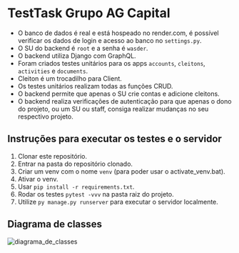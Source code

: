 # TestTask Grupo AG Capital

- O banco de dados é real e está hospeado no render.com, é possível verificar os dados de login e acesso ao banco no `settings.py`. 
- O SU do backend é `root` e a senha é `wasder`. 
- O backend utiliza Django com GraphQL. 
- Foram criados testes unitários para os apps `accounts`, `cleitons`, `activities` e `documents`.
- Cleiton é um trocadilho para Client.
- Os testes unitários realizam todas as funções CRUD.
- O backend permite que apenas o SU crie contas e adicione cleitons.
- O backend realiza verificações de autenticação para que apenas o dono do projeto, ou um SU ou staff, consiga realizar mudanças no seu respectivo projeto.

## Instruções para executar os testes e o servidor
1. Clonar este repositório. 
2. Entrar na pasta do repositório clonado. 
3. Criar um venv com o nome `venv` (para poder usar o activate_venv.bat). 
4. Ativar o venv. 
5. Usar `pip install -r requirements.txt`. 
6. Rodar os testes `pytest -vvv` na pasta raiz do projeto. 
7. Utilize `py manage.py runserver` para executar o servidor localmente. 

## Diagrama de classes
![diagrama_de_classes](https://github.com/DevArqSangoi/das-agcapital/assets/125471877/0942ff3c-7422-4491-ab5e-9fe93437b5da)
